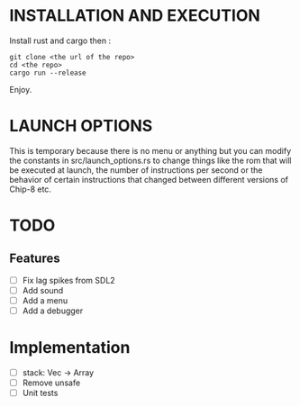 # INSTALLATION AND EXECUTION

Install rust and cargo then :

```
git clone <the url of the repo>
cd <the repo>
cargo run --release
```

Enjoy.

# LAUNCH OPTIONS

This is temporary because there is no menu or anything but you can modify the constants in src/launch_options.rs to change things like the rom that will be executed at launch, the number of instructions per second or the behavior of certain instructions that changed between different versions of Chip-8 etc.

# TODO

## Features
- [ ] Fix lag spikes from SDL2
- [ ] Add sound
- [ ] Add a menu
- [ ] Add a debugger

# Implementation
- [ ] stack: Vec -> Array
- [ ] Remove unsafe
- [ ] Unit tests

